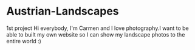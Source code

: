 # Austrian-Landscapes
1st project
Hi everybody, 
I'm Carmen and I love photography.I want to be able to built my own website so I can show my landscape photos to the entire world :)
